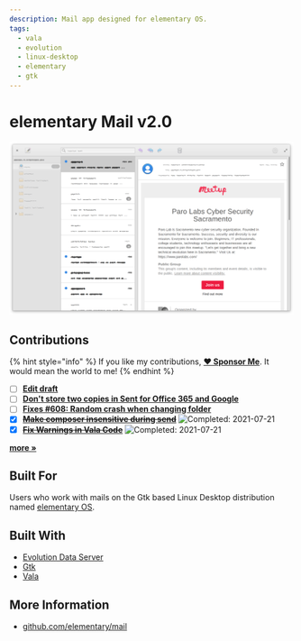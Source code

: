 ```yaml
---
description: Mail app designed for elementary OS.
tags:
  - vala
  - evolution
  - linux-desktop
  - elementary
  - gtk
---
```


# elementary Mail v2.0

![elementary Mail](../.gitbook/assets/io.elementary.mail.png)

## Contributions

{% hint style="info" %}
If you like my contributions, [**❤️ Sponsor Me**](https://github.com/sponsors/marbetschar). It would mean the world to me!
{% endhint %}


* [ ] [**Edit draft**](https://github.com/elementary/mail/pull/626)
* [ ] [**Don't store two copies in Sent for Office 365 and Google**](https://github.com/elementary/mail/pull/625)
* [ ] [**Fixes #608: Random crash when changing folder**](https://github.com/elementary/mail/pull/624)
* [x] [~~**Make composer insensitive during send**~~](https://github.com/elementary/mail/pull/621) ![Completed: 2021-07-21](https://img.shields.io/badge/completed-2021--07--21-lightgrey?style=social)
* [x] [~~**Fix Warnings in Vala Code**~~](https://github.com/elementary/mail/pull/600) ![Completed: 2021-07-21](https://img.shields.io/badge/completed-2021--07--21-lightgrey?style=social)

[**more »**](../contributions.md#elementary-mail)

## Built For

Users who work with mails on the Gtk based Linux Desktop distribution named [elementary OS](https://elementary.io/).

## Built With

* [Evolution Data Server](https://gitlab.gnome.org/GNOME/evolution-data-server)
* [Gtk](https://www.gtk.org/)
* [Vala](https://wiki.gnome.org/Projects/Vala/Tutorial)

## More Information

* [github.com/elementary/mail](https://github.com/elementary/mail)


